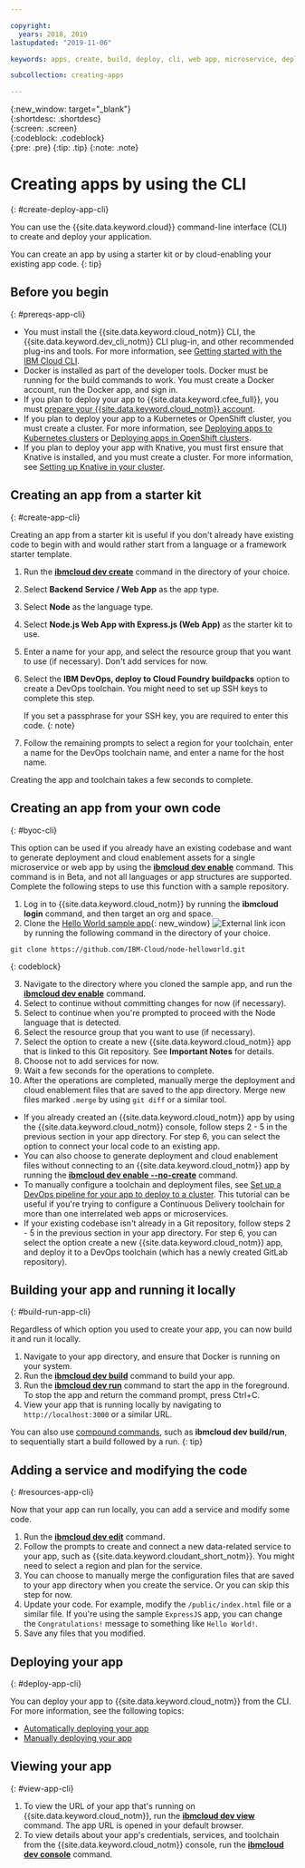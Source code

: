 ```yaml
---

copyright:
  years: 2018, 2019
lastupdated: "2019-11-06"

keywords: apps, create, build, deploy, cli, web app, microservice, deploy cli, build app local, developer tools, ibmcloud dev create, knative, openshift, kubernetes, cluster

subcollection: creating-apps

---
```


{:new_window: target="_blank"}  
{:shortdesc: .shortdesc}  
{:screen: .screen}  
{:codeblock: .codeblock}  
{:pre: .pre}
{:tip: .tip}
{:note: .note}

# Creating apps by using the CLI
{: #create-deploy-app-cli}

You can use the {{site.data.keyword.cloud}} command-line interface (CLI) to create and deploy your application.

  You can create an app by using a starter kit or by cloud-enabling your existing app code.
  {: tip}

## Before you begin
{: #prereqs-app-cli}

* You must install the {{site.data.keyword.cloud_notm}} CLI, the {{site.data.keyword.dev_cli_notm}} CLI plug-in, and other recommended plug-ins and tools. For more information, see [Getting started with the IBM Cloud CLI](/docs/cli?topic=cloud-cli-getting-started). 
* Docker is installed as part of the developer tools. Docker must be running for the build commands to work. You must create a Docker account, run the Docker app, and sign in.
* If you plan to deploy your app to {{site.data.keyword.cfee_full}}, you must [prepare your {{site.data.keyword.cloud_notm}} account](/docs/cloud-foundry?topic=cloud-foundry-permissions).
* If you plan to deploy your app to a Kubernetes or OpenShift cluster, you must create a cluster. For more information, see [Deploying apps to Kubernetes clusters](/docs/containers?topic=containers-app) or [Deploying apps in OpenShift clusters](/docs/openshift?topic=openshift-openshift_apps).
* If you plan to deploy your app with Knative, you must first ensure that Knative is installed, and you must create a cluster. For more information, see [Setting up Knative in your cluster](/docs/containers?topic=containers-serverless-apps-knative#knative-setup).


## Creating an app from a starter kit
{: #create-app-cli}

Creating an app from a starter kit is useful if you don't already have existing code to begin with and would rather start from a language or a framework starter template.

1. Run the [**ibmcloud dev create**](/docs/cli?topic=cloud-cli-idt-cli#create) command in the directory of your choice.
2. Select **Backend Service / Web App** as the app type.
3. Select **Node** as the language type.
4. Select **Node.js Web App with Express.js (Web App)** as the starter kit to use.
5. Enter a name for your app, and select the resource group that you want to use (if necessary). Don't add services for now.
6. Select the **IBM DevOps, deploy to Cloud Foundry buildpacks** option to create a DevOps toolchain. You might need to set up SSH keys to complete this step.
  
    If you set a passphrase for your SSH key, you are required to enter this code.
    {: note}
7. Follow the remaining prompts to select a region for your toolchain, enter a name for the DevOps toolchain name, and enter a name for the host name.

Creating the app and toolchain takes a few seconds to complete.

## Creating an app from your own code
{: #byoc-cli}

This option can be used if you already have an existing codebase and want to generate deployment and cloud enablement assets for a single microservice or web app by using the  [**ibmcloud dev enable**](/docs/cli?topic=cloud-cli-idt-cli#enable) command. This command is in Beta, and not all languages or app structures are supported. Complete the following steps to use this function with a sample repository.

1. Log in to {{site.data.keyword.cloud_notm}} by running the **ibmcloud login** command, and then target an org and space.
2. Clone the [Hello World sample app](https://github.com/IBM-Cloud/node-helloworld){: new_window} ![External link icon](../icons/launch-glyph.svg "External link icon") by running the following command in the directory of your choice.

  ```
  git clone https://github.com/IBM-Cloud/node-helloworld.git
  ```
  {: codeblock}

3. Navigate to the directory where you cloned the sample app, and run the [**ibmcloud dev enable**](/docs/cli?topic=cloud-cli-idt-cli#enable) command.
4. Select to continue without committing changes for now (if necessary).
5. Select to continue when you're prompted to proceed with the Node language that is detected.
6. Select the resource group that you want to use (if necessary). 
7. Select the option to create a new {{site.data.keyword.cloud_notm}} app that is linked to this Git repository. See **Important Notes** for details.
8. Choose not to add services for now.
9. Wait a few seconds for the operations to complete. 
10. After the operations are completed, manually merge the deployment and cloud enablement files that are saved to the app directory. Merge new files marked `.merge` by using `git diff` or a similar tool.

 - If you already created an {{site.data.keyword.cloud_notm}} app by using the {{site.data.keyword.cloud_notm}} console, follow steps 2 - 5 in the previous section in your app directory. For step 6, you can select the option to connect your local code to an existing app.
 - You can also choose to generate deployment and cloud enablement files without connecting to an {{site.data.keyword.cloud_notm}} app by running the [**ibmcloud dev enable --no-create**](/docs/cli/idt?topic=cloud-cli-idt-cli#enable) command.
 - To manually configure a toolchain and deployment files, see [Set up a DevOps pipeline for your app to deploy to a cluster](/docs/containers?topic=containers-tutorial-byoc-kube). This tutorial can be useful if you're trying to configure a Continuous Delivery toolchain for more than one interrelated web apps or microservices.
 - If your existing codebase isn't already in a Git repository, follow steps 2 - 5 in the previous section in your app directory. For step 6, you can select the option create a new {{site.data.keyword.cloud_notm}} app, and deploy it to a DevOps toolchain (which has a newly created GitLab repository).

## Building your app and running it locally
{: #build-run-app-cli}

Regardless of which option you used to create your app, you can now build it and run it locally.

1. Navigate to your app directory, and ensure that Docker is running on your system.
2. Run the [**ibmcloud dev build**](/docs/cli?topic=cloud-cli-idt-cli#build) command to build your app.
3. Run the [**ibmcloud dev run**](/docs/cli?topic=cloud-cli-idt-cli#run) command to start the app in the foreground. To stop the app and return the command prompt, press Ctrl+C.
4. View your app that is running locally by navigating to `http://localhost:3000` or a similar URL.

You can also use [compound commands](/docs/cli?topic=cloud-cli-idt-cli#compound), such as **ibmcloud dev build/run**, to sequentially start a build followed by a run.
{: tip}

## Adding a service and modifying the code
{: #resources-app-cli}

Now that your app can run locally, you can add a service and modify some code. 

1. Run the [**ibmcloud dev edit**](/docs/cli?topic=cloud-cli-idt-cli#edit) command.
2. Follow the prompts to create and connect a new data-related service to your app, such as {{site.data.keyword.cloudant_short_notm}}. You might need to select a region and plan for the service.
3. You can choose to manually merge the configuration files that are saved to your app directory when you create the service. Or you can skip this step for now.
4. Update your code. For example, modify the `/public/index.html` file or a similar file. If you're using the sample `ExpressJS` app, you can change the `Congratulations!` message to something like `Hello World!`.
5. Save any files that you modified.

## Deploying your app
{: #deploy-app-cli}

You can deploy your app to {{site.data.keyword.cloud_notm}} from the CLI. For more information, see the following topics:

* [Automatically deploying your app](/docs/apps?topic=creating-apps-deploy-cli-auto#deploy-console-auto)
* [Manually deploying your app](/docs/apps?topic=creating-apps-deploy-cli-manual#deploy-console-manual)

## Viewing your app
{: #view-app-cli}

1. To view the URL of your app that's running on {{site.data.keyword.cloud_notm}}, run the [**ibmcloud dev view**](/docs/cli/idt?topic=cloud-cli-idt-cli#view) command. The app URL is opened in your default browser.
2. To view details about your app's credentials, services, and toolchain from the {{site.data.keyword.cloud_notm}} console, run the [**ibmcloud dev console**](/docs/cli?topic=cloud-cli-idt-cli#console) command. 
